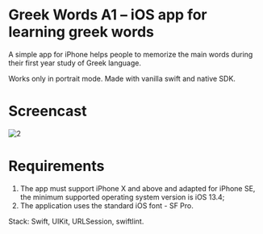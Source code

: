 # Greek Words A1 – iOS app for learning greek words

A simple app for iPhone helps people to memorize the main words during their first year study of Greek language.

Works only in portrait mode. Made with vanilla swift and native SDK.

# Screencast

![2](https://github.com/Azonaz/GreekWords/assets/125258194/081b81e8-2a2e-4b88-936c-37c939b1ccc6)

# Requirements

1. The app must support iPhone X and above and adapted for iPhone SE, the minimum supported operating system version is iOS 13.4;
2. The application uses the standard iOS font - SF Pro.

Stack: Swift, UIKit, URLSession, swiftlint.
